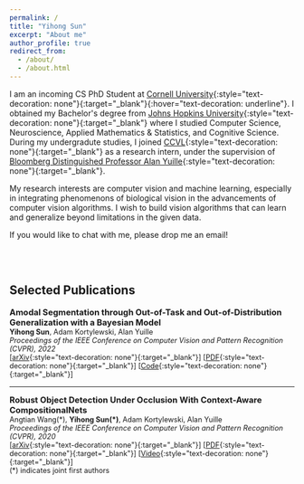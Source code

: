 ```yaml
---
permalink: /
title: "Yihong Sun"
excerpt: "About me"
author_profile: true
redirect_from: 
  - /about/
  - /about.html
---
```




I am an incoming CS PhD Student at [Cornell University](https://www.cornell.edu){:style="text-decoration: none"}{:target="_blank"}{:hover="text-decoration: underline"}. I obtained my Bachelor's degree from [Johns Hopkins University](https://www.jhu.edu){:style="text-decoration: none"}{:target="_blank"} where I studied Computer Science, Neuroscience, Applied Mathematics & Statistics, and Cognitive Science.
During my undergradute studies, I joined [CCVL](https://ccvl.jhu.edu){:style="text-decoration: none"}{:target="_blank"} as a research intern, under the supervision of [Bloomberg Distinguished Professor Alan Yuille](http://www.cs.jhu.edu/~ayuille/){:style="text-decoration: none"}{:target="_blank"}.

My research interests are computer vision and machine learning, especially in integrating phenomenons of biological vision in the advancements of computer vision algorithms. I wish to build vision algorithms that can learn and generalize beyond limitations in the given data.

If you would like to chat with me, please drop me an email! 

<br/><br/>

## Selected Publications

<span style="font-size:1.05em;">**Amodal Segmentation through Out-of-Task and Out-of-Distribution Generalization with a Bayesian Model**</span>  
<span style="font-size:0.9em;">
**Yihong Sun**, Adam Kortylewski, Alan Yuille    
*Proceedings of the IEEE Conference on Computer Vision and Pattern Recognition (CVPR), 2022*  
[[arXiv](https://arxiv.org/abs/2010.13175){:style="text-decoration: none"}{:target="_blank"}] [[PDF](https://arxiv.org/pdf/2010.13175.pdf){:style="text-decoration: none"}{:target="_blank"}] [[Code](https://github.com/YihongSun/Bayesian-Amodal){:style="text-decoration: none"}{:target="_blank"}]  
</span>  

---
<span style="font-size:1.05em;">**Robust Object Detection Under Occlusion With Context-Aware CompositionalNets**</span>  
<span style="font-size:0.9em;">
Angtian Wang(\*), **Yihong Sun(\*)**, Adam Kortylewski, Alan Yuille  
*Proceedings of the IEEE Conference on Computer Vision and Pattern Recognition (CVPR), 2020*  
[[arXiv](https://arxiv.org/abs/2005.11643){:style="text-decoration: none"}{:target="_blank"}] [[PDF](https://arxiv.org/pdf/2005.11643.pdf){:style="text-decoration: none"}{:target="_blank"}] [[Video](https://youtu.be/XalAhF8Bi_0){:style="text-decoration: none"}{:target="_blank"}]  
(\*) indicates joint first authors
</span>  
